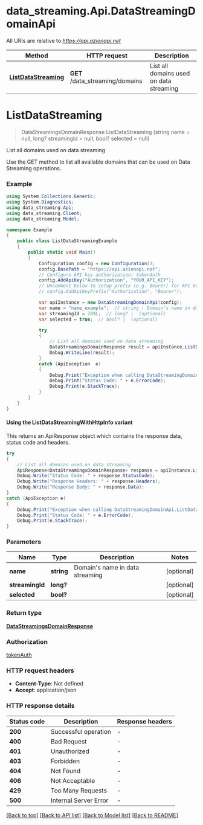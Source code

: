 # data_streaming.Api.DataStreamingDomainApi

All URIs are relative to *https://api.azionapi.net*

| Method | HTTP request | Description |
|--------|--------------|-------------|
| [**ListDataStreaming**](DataStreamingDomainApi.md#listdatastreaming) | **GET** /data_streaming/domains | List all domains used on data streaming |

<a id="listdatastreaming"></a>
# **ListDataStreaming**
> DataStreamingsDomainResponse ListDataStreaming (string name = null, long? streamingId = null, bool? selected = null)

List all domains used on data streaming

Use the GET method to list all available domains that can be used on Data Streaming operations.

### Example
```csharp
using System.Collections.Generic;
using System.Diagnostics;
using data_streaming.Api;
using data_streaming.Client;
using data_streaming.Model;

namespace Example
{
    public class ListDataStreamingExample
    {
        public static void Main()
        {
            Configuration config = new Configuration();
            config.BasePath = "https://api.azionapi.net";
            // Configure API key authorization: tokenAuth
            config.AddApiKey("Authorization", "YOUR_API_KEY");
            // Uncomment below to setup prefix (e.g. Bearer) for API key, if needed
            // config.AddApiKeyPrefix("Authorization", "Bearer");

            var apiInstance = new DataStreamingDomainApi(config);
            var name = "name_example";  // string | Domain's name in data streaming (optional) 
            var streamingId = 789L;  // long? |  (optional) 
            var selected = true;  // bool? |  (optional) 

            try
            {
                // List all domains used on data streaming
                DataStreamingsDomainResponse result = apiInstance.ListDataStreaming(name, streamingId, selected);
                Debug.WriteLine(result);
            }
            catch (ApiException  e)
            {
                Debug.Print("Exception when calling DataStreamingDomainApi.ListDataStreaming: " + e.Message);
                Debug.Print("Status Code: " + e.ErrorCode);
                Debug.Print(e.StackTrace);
            }
        }
    }
}
```

#### Using the ListDataStreamingWithHttpInfo variant
This returns an ApiResponse object which contains the response data, status code and headers.

```csharp
try
{
    // List all domains used on data streaming
    ApiResponse<DataStreamingsDomainResponse> response = apiInstance.ListDataStreamingWithHttpInfo(name, streamingId, selected);
    Debug.Write("Status Code: " + response.StatusCode);
    Debug.Write("Response Headers: " + response.Headers);
    Debug.Write("Response Body: " + response.Data);
}
catch (ApiException e)
{
    Debug.Print("Exception when calling DataStreamingDomainApi.ListDataStreamingWithHttpInfo: " + e.Message);
    Debug.Print("Status Code: " + e.ErrorCode);
    Debug.Print(e.StackTrace);
}
```

### Parameters

| Name | Type | Description | Notes |
|------|------|-------------|-------|
| **name** | **string** | Domain&#39;s name in data streaming | [optional]  |
| **streamingId** | **long?** |  | [optional]  |
| **selected** | **bool?** |  | [optional]  |

### Return type

[**DataStreamingsDomainResponse**](DataStreamingsDomainResponse.md)

### Authorization

[tokenAuth](../README.md#tokenAuth)

### HTTP request headers

 - **Content-Type**: Not defined
 - **Accept**: application/json


### HTTP response details
| Status code | Description | Response headers |
|-------------|-------------|------------------|
| **200** | Successful operation |  -  |
| **400** | Bad Request |  -  |
| **401** | Unauthorized |  -  |
| **403** | Forbidden |  -  |
| **404** | Not Found |  -  |
| **406** | Not Acceptable |  -  |
| **429** | Too Many Requests |  -  |
| **500** | Internal Server Error |  -  |

[[Back to top]](#) [[Back to API list]](../README.md#documentation-for-api-endpoints) [[Back to Model list]](../README.md#documentation-for-models) [[Back to README]](../README.md)

